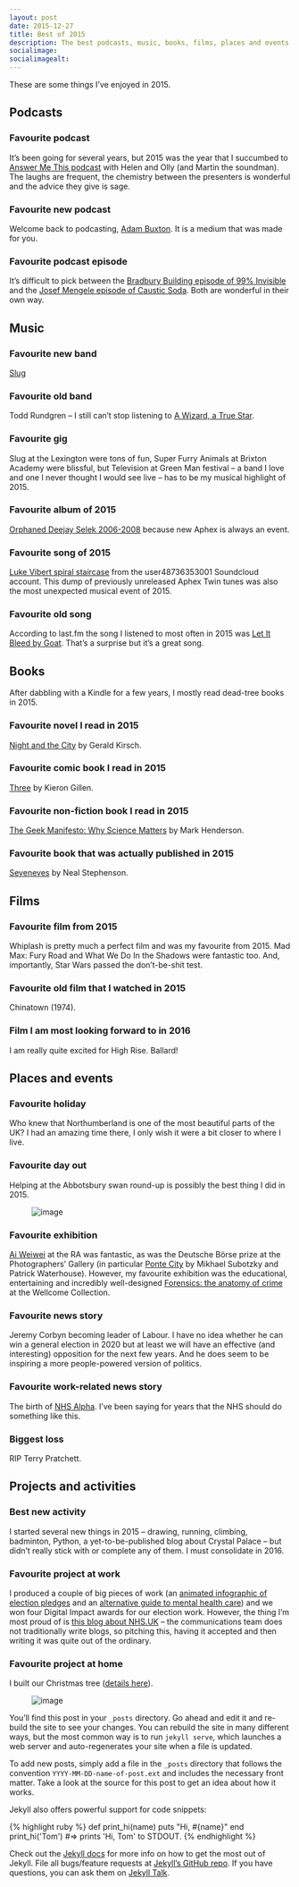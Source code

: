 ```yaml
---
layout: post
date: 2015-12-27
title: Best of 2015
description: The best podcasts, music, books, films, places and events of 2015. According to James Higgott.
socialimage: 
socialimagealt: 
---
```


These are some things I’ve enjoyed in 2015.

## Podcasts

### Favourite podcast
It’s been going for several years, but 2015 was the year that I succumbed to [Answer Me This podcast](answermethispodcast.com) with Helen and Olly (and Martin the soundman). The laughs are frequent, the chemistry between the presenters is wonderful and the advice they give is sage.

### Favourite new podcast
Welcome back to podcasting, [Adam Buxton](http://adam-buxton.co.uk/ad/category/adam-buxton-podcast/). It is a medium that was made for you.

### Favourite podcast episode
It’s difficult to pick between the [Bradbury Building episode of 99% Invisible](http://99percentinvisible.org/episode/on-location/) and the [Josef Mengele episode of Caustic Soda](http://causticsodapodcast.com/2015/09/14/josef-mengele/). Both are wonderful in their own way.

## Music

### Favourite new band
[Slug](http://www.slugband.co.uk/)

### Favourite old band
Todd Rundgren – I still can’t stop listening to [A Wizard, a True Star](https://en.wikipedia.org/wiki/A_Wizard,_a_True_Star).

### Favourite gig
Slug at the Lexington were tons of fun, Super Furry Animals at Brixton Academy were blissful, but Television at Green Man festival – a band I love and one I never thought I would see live – has to be my musical highlight of 2015.

### Favourite album of 2015
[Orphaned Deejay Selek 2006-2008](https://bleep.com/release/61781-afx-orphaned-deejay-selek-2006-2008) because new Aphex is always an event.

### Favourite song of 2015
[Luke Vibert spiral staircase](https://www.youtube.com/watch?v=ZNx7kxtVdQI) from the user48736353001 Soundcloud account. This dump of previously unreleased Aphex Twin tunes was also the most unexpected musical event of 2015.

### Favourite old song
According to last.fm the song I listened to most often in 2015 was [Let It Bleed by Goat](https://www.youtube.com/watch?v=qn9Li6Sh9BU). That’s a surprise but it’s a great song.

## Books

After dabbling with a Kindle for a few years, I mostly read dead-tree books in 2015.

### Favourite novel I read in 2015
[Night and the City](https://www.goodreads.com/book/show/948618.Night_and_the_City) by Gerald Kirsch.

### Favourite comic book I read in 2015
[Three](https://www.goodreads.com/book/show/20638282-three) by Kieron Gillen.

### Favourite non-fiction book I read in 2015
[The Geek Manifesto: Why Science Matters](https://www.goodreads.com/book/show/13630458-the-geek-manifesto) by Mark Henderson.

### Favourite book that was actually published in 2015
[Seveneves](https://www.goodreads.com/book/show/22816087-seveneves) by Neal Stephenson.

## Films

### Favourite film from 2015
Whiplash is pretty much a perfect film and was my favourite from 2015. Mad Max: Fury Road and What We Do In the Shadows were fantastic too. And, importantly, Star Wars passed the don’t-be-shit test.

### Favourite old film that I watched in 2015
Chinatown (1974).

### Film I am most looking forward to in 2016
I am really quite excited for High Rise. Ballard!

## Places and events

### Favourite holiday
Who knew that Northumberland is one of the most beautiful parts of the UK? I had an amazing time there, I only wish it were a bit closer to where I live.

### Favourite day out
Helping at the Abbotsbury swan round-up is possibly the best thing I did in 2015.

<figure data-orig-width="1280" data-orig-height="960" class="tmblr-full"><img src="https://68.media.tumblr.com/8f1e5b65d36de06da7a240b8d1d2897b/tumblr_inline_o00ru5d3aE1qzlakw_540.jpg" data-orig-width="1280" data-orig-height="960" alt="image"></figure>

### Favourite exhibition
[Ai Weiwei](https://www.royalacademy.org.uk/exhibition/ai-weiwei) at the RA was fantastic, as was the Deutsche Börse prize at the Photographers’ Gallery (in particular [Ponte City](http://thephotographersgallery.org.uk/mikahel-subotsky-patrick-waterhouse) by Mikhael Subotzky and Patrick Waterhouse). However, my favourite exhibition was the educational, entertaining and incredibly well-designed [Forensics: the anatomy of crime](http://wellcomecollection.org/forensics) at the Wellcome Collection.

### Favourite news story
Jeremy Corbyn becoming leader of Labour. I have no idea whether he can win a general election in 2020 but at least we will have an effective (and interesting) opposition for the next few years. And he does seem to be inspiring a more people-powered version of politics.

### Favourite work-related news story
The birth of [NHS Alpha](http://digital.nhs.uk). I’ve been saying for years that the NHS should do something like this.

### Biggest loss
RIP Terry Pratchett.

## Projects and activities

### Best new activity
I started several new things in 2015 – drawing, running, climbing, badminton, Python, a yet-to-be-published blog about Crystal Palace – but didn’t really stick with or complete any of them. I must consolidate in 2016.

### Favourite project at work
I produced a couple of big pieces of work (an [animated infographic of election pledges](http://election.kingsfund.org.uk/pledges/) and an [alternative guide to mental health care](http://www.kingsfund.org.uk/audio-video/alternative-guide-mental-health-care-england)) and we won four Digital Impact awards for our election work. However, the thing I’m most proud of is [this blog about NHS.UK](http://www.kingsfund.org.uk/blog/2015/08/will-nhsuk-be-next-govuk) &ndash; the communications team does not traditionally write blogs, so pitching this, having it accepted and then writing it was quite out of the ordinary.

### Favourite project at home
I built our Christmas tree ([details here](http://jiggott.tumblr.com/post/135501586688/homemade-wooden-christmas-tree)).

<figure data-orig-width="2448" data-orig-height="3264" class="tmblr-full"><img src="https://68.media.tumblr.com/e0005185c26772815128c4b2fa4b42a3/tumblr_inline_o00rycgMWU1qzlakw_540.jpg" data-orig-width="2448" data-orig-height="3264" alt="image"></figure>

You’ll find this post in your `_posts` directory. Go ahead and edit it and re-build the site to see your changes. You can rebuild the site in many different ways, but the most common way is to run `jekyll serve`, which launches a web server and auto-regenerates your site when a file is updated.

To add new posts, simply add a file in the `_posts` directory that follows the convention `YYYY-MM-DD-name-of-post.ext` and includes the necessary front matter. Take a look at the source for this post to get an idea about how it works.

Jekyll also offers powerful support for code snippets:

{% highlight ruby %}
def print_hi(name)
  puts "Hi, #{name}"
end
print_hi('Tom')
#=> prints 'Hi, Tom' to STDOUT.
{% endhighlight %}

Check out the [Jekyll docs][jekyll-docs] for more info on how to get the most out of Jekyll. File all bugs/feature requests at [Jekyll’s GitHub repo][jekyll-gh]. If you have questions, you can ask them on [Jekyll Talk][jekyll-talk].

[jekyll-docs]: http://jekyllrb.com/docs/home
[jekyll-gh]:   https://github.com/jekyll/jekyll
[jekyll-talk]: https://talk.jekyllrb.com/
